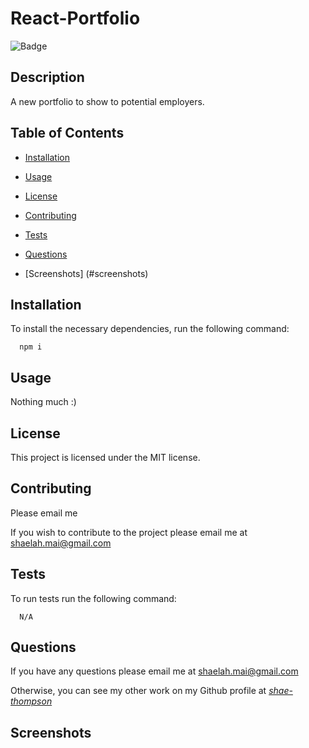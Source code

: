 # React-Portfolio
  
  ![Badge](https://img.shields.io/badge/License-MIT-blue.svg)
  
  ## Description

  A new portfolio to show to potential employers.

  ## Table of Contents

  * [Installation](#installation)

  * [Usage](#usage)
  
  * [License](#license)
  
  * [Contributing](#contributing)
  
  * [Tests](#tests)
  
  * [Questions](#questions)

  * [Screenshots] (#screenshots)
  
  ## Installation

  To install the necessary dependencies, run the following command:
  
      npm i

  ## Usage
  
  Nothing much :)

  ## License
  
  This project is licensed under the MIT license.

  ## Contributing

  Please email me    

  If you wish to contribute to the project please email me at shaelah.mai@gmail.com

  ## Tests
  To run tests run the following command:

      N/A

  ## Questions
  
  If you have any questions please email me at <shaelah.mai@gmail.com>

  Otherwise, you can see my other work on my Github profile at *[shae-thompson](https://github.com/shae-thompson)*

  ## Screenshots
